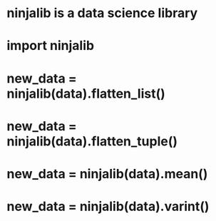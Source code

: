 ﻿# ninjalib is a data science library
#
# import ninjalib
# new_data = ninjalib(data).flatten_list()
# new_data = ninjalib(data).flatten_tuple()
# new_data = ninjalib(data).mean()
# new_data = ninjalib(data).varint()